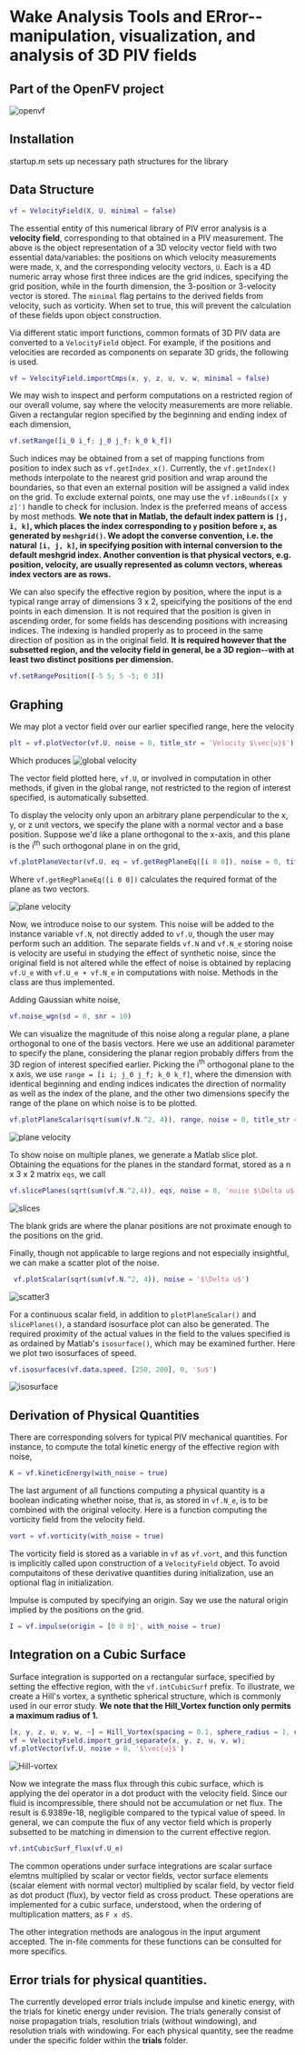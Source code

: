 # Wake Analysis Tools and ERror--manipulation, visualization, and analysis of 3D PIV fields

## Part of the OpenFV project
![openvf](https://github.com/epicderek/flow/blob/master/illu/openfv.jpg)

## Installation
startup.m sets up necessary path structures for the library

## Data Structure

```matlab
vf = VelocityField(X, U, minimal = false)
```

The essential entity of this numerical library of PIV error analysis is a **velocity field**, corresponding to that obtained in a PIV measurement. The above is the object representation of a 3D velocity vector field with two essential data/variables: the positions on which velocity measurements were made, `X`, and the corresponding velocity vectors, `U`. Each is a 4D numeric array whose first three indices are the grid indices, specifying the grid position, while in the fourth dimension, the 3-position or 3-velocity vector is stored. The `minimal` flag pertains to the derived fields from velocity, such as vorticity. When set to true, this will prevent the calculation of these fields upon object construction.

Via different static import functions, common formats of 3D PIV data are converted to a `VelocityField` object. For example, if the positions and velocities are recorded as components on separate 3D grids, the following is used.

```matlab
vf = VelocityField.importCmps(x, y, z, u, v, w, minimal = false)
```

We may wish to inspect and perform computations on a restricted region of our overall volume, say where the velocity measurements are more reliable. Given a rectangular region specified by the beginning and ending index of each dimension,

```matlab
vf.setRange([i_0 i_f; j_0 j_f; k_0 k_f])
```

Such indices may be obtained from a set of mapping functions from position to index such as `vf.getIndex_x()`. Currently, the `vf.getIndex()` methods interpolate to the nearest grid position and wrap around the boundaries, so that even an external position will be assigned a valid index on the grid. To exclude external points, one may use the `vf.inBounds([x y z]')` handle to check for inclusion. Index is the preferred means of access by most methods. **We note that in Matlab, the default index pattern is `[j, i, k]`, which places the index corresponding to `y` position before `x`, as generated by `meshgrid()`. We adopt the converse convention, i.e. the natural `[i, j, k]`, in specifying position with internal conversion to the default meshgrid index. Another convention is that physical vectors, e.g. position, velocity, are usually represented as column vectors, whereas index vectors are as rows.**

We can also specify the effective region by position, where the input is a typical range array of dimensions 3 x 2, speicifying the positions of the end points in each dimension. It is not required that the position is given in ascending order, for some fields has descending positions with increasing indices. The indexing is handled properly as to proceed in the same direction of position as in the original field. **It is required however that the subsetted region, and the velocity field in general, be a 3D region--with at least two distinct positions per dimension.**

```matlab
vf.setRangePosition([-5 5; 5 -5; 0 3])
```

## Graphing

We may plot a vector field over our earlier specified range, here the velocity

```matlab
plt = vf.plotVector(vf.U, noise = 0, title_str = 'Velocity $\vec{u}$')
```

Which produces
![global velocity](https://github.com/epicderek/flow/blob/master/illu/3dv.jpg)

The vector field plotted here, `vf.U`, or involved in computation in other methods, if given in the global range, not restricted to the region of interest specified, is automatically subsetted. 

To display the velocity only upon an arbitrary plane perpendicular to the x, y, or z unit vectors, we specify the plane with a normal vector and a base position. Suppose we'd like a plane orthogonal to the x-axis, and this plane is the i<sup>th</sup> such orthogonal plane in on the grid,

```matlab
vf.plotPlaneVector(vf.U, eq = vf.getRegPlaneEq([i 0 0]), noise = 0, title_str = "Velocity $\vec{u}$")
```

Where `vf.getRegPlaneEq([i 0 0])` calculates the required format of the plane as two vectors.

![plane velocity](https://github.com/epicderek/flow/blob/master/illu/plane.jpg)

Now, we introduce noise to our system. This noise will be added to the instance variable `vf.N`, not directly added to `vf.U`, though the user may perform such an addition. The separate fields `vf.N` and `vf.N_e` storing noise is velocity are useful in studying the effect of synthetic noise, since the original field is not altered while the effect of noise is obtained by replacing `vf.U_e` with `vf.U_e + vf.N_e` in computations with noise. Methods in the class are thus implemented.

Adding Gaussian white noise,

```matlab
vf.noise_wgn(sd = 0, snr = 10)
```

We can visualize the magnitude of this noise along a regular plane, a plane orthogonal to one of the basis vectors. Here we use an additional parameter to specify the plane, considering the planar region probably differs from the 3D region of interest specified earlier. Picking the i<sup>th</sup> orthogonal plane to the x axis, we use `range = [i i; j_0 j_f; k_0 k_f]`, where the dimension with identical beginning and ending indices indicates the direction of normality as well as the index of the plane, and the other two dimensions specify the range of the plane on which noise is to be plotted.

```matlab
vf.plotPlaneScalar(sqrt(sum(vf.N.^2, 4)), range, noise = 0, title_str = 'noise $\Delta u$')
```
![plane velocity](https://github.com/epicderek/flow/blob/master/illu/noise_plane.jpg)

To show noise on multiple planes, we generate a Matlab slice plot. Obtaining the equations for the planes in the standard format, stored as a n x 3 x 2 matrix `eqs`, we call

```matlab
vf.slicePlanes(sqrt(sum(vf.N.^2,4)), eqs, noise = 0, 'noise $\Delta u$');
```

![slices](https://github.com/epicderek/flow/blob/master/illu/noise_slice.jpg)

The blank grids are where the planar positions are not proximate enough to the positions on the grid.

Finally, though not applicable to large regions and not especially insightful, we can make a scatter plot of the noise.

```matlab
 vf.plotScalar(sqrt(sum(vf.N.^2, 4)), noise = '$\Delta u$')
```
![scatter3](https://github.com/epicderek/flow/blob/master/illu/scalar-scatter.jpg)

For a continuous scalar field, in addition to `plotPlaneScalar()` and `slicePlanes()`, a standard isosurface plot can also be generated. The required proximity of the actual values in the field to the values specified is as ordained by Matlab's `isosurface()`, which may be examined further. Here we plot two isosurfaces of speed.

```matlab
vf.isosurfaces(vf.data.speed, [250, 200], 0, '$u$')
```

![isosurface](https://github.com/epicderek/flow/blob/master/illu/isosurface.jpg)

## Derivation of Physical Quantities

There are corresponding solvers for typical PIV mechanical quantities. For instance, to compute the total kinetic energy of the effective region with noise,

```matlab
K = vf.kineticEnergy(with_noise = true)
```

The last argument of all functions computing a physical quantity is a boolean indicating whether noise, that is, as stored in `vf.N_e`, is to be combined with the original velocity. Here is a function computing the vorticity field from the velocity field.

```matlab
vort = vf.vorticity(with_noise = true)
```

The vorticity field is stored as a variable in `vf` as `vf.vort`, and this function is implicitly called upon construction of a `VelocityField` object. To avoid computaitons of these derivative quantities during initialization, use an optional flag in initialization.

Impulse is computed by specifying an origin. Say we use the natural origin implied by the positions on the grid.

```matlab
I = vf.impulse(origin = [0 0 0]', with_noise = true)
```

## Integration on a Cubic Surface

Surface integration is supported on a rectangular surface, specified by setting the effective region, with the `vf.intCubicSurf` prefix. To illustrate, we create a Hill's vortex, a synthetic spherical structure, which is commonly used in our error study. **We note that the Hill_Vortex function only permits a maximum radius of 1.**

```matlab
[x, y, z, u, v, w, ~] = Hill_Vortex(spacing = 0.1, sphere_radius = 1, u0 = 1, z_proportion = 1);
vf = VelocityField.import_grid_separate(x, y, z, u, v, w);
vf.plotVector(vf.U, noise = 0, '$\vec{u}$')
```

![Hill-vortex](https://github.com/epicderek/flow/blob/master/illu/hill-vortex.jpg)

Now we integrate the mass flux through this cubic surface, which is applying the del operator in a dot product with the velocity field. Since our fluid is incompressible, there should not be accumulation or net flux. The result is 6.9389e-18, negligible compared to the typical value of speed. In general, we can compute the flux of any vector field which is properly subsetted to be matching in dimension to the current effective region.

```matlab
vf.intCubicSurf_flux(vf.U_e)
```

The common operations under surface integrations are scalar surface elemtns multiplied by scalar or vector fields, vector surface elements (scalar element with normal vector) multiplied by scalar field, by vector field as dot product (flux), by vector field as cross product. These operations are implemented for a cubic surface, understood, when the ordering of multiplication matters, as `F x dS`.

The other integration methods are analogous in the input argument accepted. The in-file comments for these functions can be consulted for more specifics.

## Error trials for physical quantities.

The currently developed error trials include impulse and kinetic energy, with the trials for kinetic energy under revision. The trials generally consist of noise propagation trials, resolution trials (without windowing), and resolution trials with windowing. For each physical quantity, see the readme under the specific folder within the **trials** folder.
